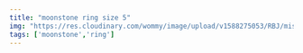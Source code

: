 ```yaml
---
title: "moonstone ring size 5"
img: "https://res.cloudinary.com/wommy/image/upload/v1588275053/RBJ/misc/17_razgw5.jpg"
tags: ['moonstone','ring']
---
```

